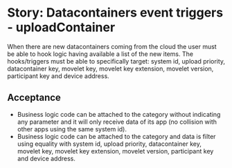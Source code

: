 Story: Datacontainers event triggers - uploadContainer
======================================================
When there are new datacontainers coming from the cloud the user must be able to hook logic having available a list of
the new items. The hooks/triggers must be able to specifically target: system id, upload priority, datacontainer key,
movelet key, movelet key extension, movelet version, participant key and device address.

Acceptance
----------
- Business logic code can be attached to the category without indicating any parameter and it will only receive data of
its app (no collision with other apps using the same system id).
- Business logic code can be attached to the category and data is filter using equality with system id, upload priority,
datacontainer key, movelet key, movelet key extension, movelet version, participant key and device address.
